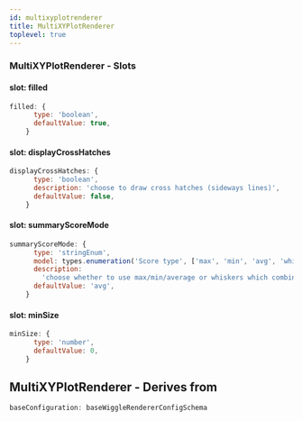 ```yaml
---
id: multixyplotrenderer
title: MultiXYPlotRenderer
toplevel: true
---
```







### MultiXYPlotRenderer - Slots
#### slot: filled



```js
filled: {
      type: 'boolean',
      defaultValue: true,
    }
```

#### slot: displayCrossHatches



```js
displayCrossHatches: {
      type: 'boolean',
      description: 'choose to draw cross hatches (sideways lines)',
      defaultValue: false,
    }
```

#### slot: summaryScoreMode



```js
summaryScoreMode: {
      type: 'stringEnum',
      model: types.enumeration('Score type', ['max', 'min', 'avg', 'whiskers']),
      description:
        'choose whether to use max/min/average or whiskers which combines all three into the same rendering',
      defaultValue: 'avg',
    }
```

#### slot: minSize



```js
minSize: {
      type: 'number',
      defaultValue: 0,
    }
```


## MultiXYPlotRenderer - Derives from




```js
baseConfiguration: baseWiggleRendererConfigSchema
```

 
